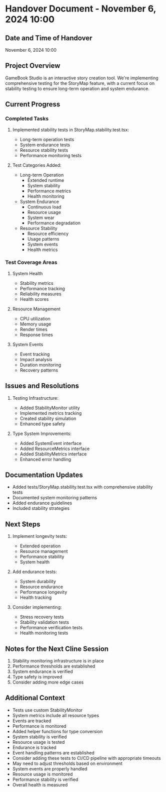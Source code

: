 # Handover Document - November 6, 2024 10:00

## Date and Time of Handover
November 6, 2024 10:00

## Project Overview
GameBook Studio is an interactive story creation tool. We're implementing comprehensive testing for the StoryMap feature, with a current focus on stability testing to ensure long-term operation and system endurance.

## Current Progress

### Completed Tasks
1. Implemented stability tests in StoryMap.stability.test.tsx:
   - Long-term operation tests
   - System endurance tests
   - Resource stability tests
   - Performance monitoring tests

2. Test Categories Added:
   - Long-term Operation
     * Extended runtime
     * System stability
     * Performance metrics
     * Health monitoring
   - System Endurance
     * Continuous load
     * Resource usage
     * System wear
     * Performance degradation
   - Resource Stability
     * Resource efficiency
     * Usage patterns
     * System events
     * Health metrics

### Test Coverage Areas
1. System Health
   - Stability metrics
   - Performance tracking
   - Reliability measures
   - Health scores

2. Resource Management
   - CPU utilization
   - Memory usage
   - Render times
   - Response times

3. System Events
   - Event tracking
   - Impact analysis
   - Duration monitoring
   - Recovery patterns

## Issues and Resolutions
1. Testing Infrastructure:
   - Added StabilityMonitor utility
   - Implemented metrics tracking
   - Created stability simulation
   - Enhanced type safety

2. Type System Improvements:
   - Added SystemEvent interface
   - Added ResourceMetrics interface
   - Added StabilityMetrics interface
   - Enhanced error handling

## Documentation Updates
- Added tests/StoryMap.stability.test.tsx with comprehensive stability tests
- Documented system monitoring patterns
- Added endurance guidelines
- Included stability strategies

## Next Steps
1. Implement longevity tests:
   - Extended operation
   - Resource management
   - Performance stability
   - System health

2. Add endurance tests:
   - System durability
   - Resource endurance
   - Performance longevity
   - Health tracking

3. Consider implementing:
   - Stress recovery tests
   - Stability validation tests
   - Performance verification tests
   - Health monitoring tests

## Notes for the Next Cline Session
1. Stability monitoring infrastructure is in place
2. Performance thresholds are established
3. System endurance is verified
4. Type safety is improved
5. Consider adding more edge cases

## Additional Context
- Tests use custom StabilityMonitor
- System metrics include all resource types
- Events are tracked
- Performance is monitored
- Added helper functions for type conversion
- System stability is verified
- Resource usage is tested
- Endurance is tracked
- Event handling patterns are established
- Consider adding these tests to CI/CD pipeline with appropriate timeouts
- May need to adjust thresholds based on environment
- System events are properly handled
- Resource usage is monitored
- Performance stability is verified
- Overall health is measured
